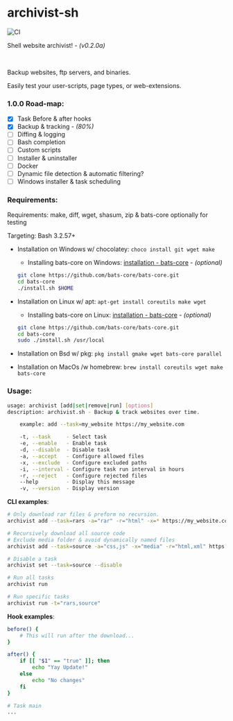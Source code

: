 # archivist-sh

![CI](https://github.com/ashnel3/archivist-sh/actions/workflows/main.yml/badge.svg)

Shell website archivist! *- (v0.2.0a)*

<br />

Backup websites, ftp servers, and binaries. 

Easily test your user-scripts, page types, or web-extensions.

### 1.0.0 Road-map:
- [x] Task Before & after hooks
- [x] Backup & tracking *- (80%)*
- [ ] Diffing & logging
- [ ] Bash completion
- [ ] Custom scripts
- [ ] Installer & uninstaller
- [ ] Docker
- [ ] Dynamic file detection & automatic filtering?
- [ ] Windows installer & task scheduling

### Requirements:
Requirements: make, diff, wget, shasum, zip & bats-core optionally for testing

Targeting: Bash 3.2.57+

- Installation on Windows w/ chocolatey: `choco install git wget make`

  - Installing bats-core on Windows: <a href="https://bats-core.readthedocs.io/en/stable/installation.html#installing-bats-from-source-onto-windows-git-bash" rel="noopener" target="_blank">installation - bats-core</a> - *(optional)*

  ```bash
  git clone https://github.com/bats-core/bats-core.git
  cd bats-core
  ./install.sh $HOME
  ```

- Installation on Linux w/ apt: `apt-get install coreutils make wget`

  - Installing bats-core on Linux: <a href="https://bats-core.readthedocs.io/en/stable/installation.html#installing-bats-from-source" rel="noopener" target="_blank">installation - bats-core</a> - *(optional)*

  ```bash
  git clone https://github.com/bats-core/bats-core.git
  cd bats-core
  sudo ./install.sh /usr/local
  ```

- Installation on Bsd w/ pkg: `pkg install gmake wget bats-core parallel`

- Installation on MacOs /w homebrew: `brew install coreutils wget make bats-core`

### Usage:
```bash
usage: archivist [add|set|remove|run] [options]
description: archivist.sh - Backup & track websites over time.

    example: add --task=my_website https://my_website.com

    -t, --task     - Select task
    -e, --enable   - Enable task
    -d, --disable  - Disable task
    -a, --accept   - Configure allowed files
    -x, --exclude  - Configure excluded paths
    -i, --interval - Configure task run interval in hours
    -r, --reject   - Configure rejected files
    --help         - Display this message
    -v, --version  - Display version
```

**CLI examples**:
```bash
# Only download rar files & preform no recursion.
archivist add --task=rars -a="rar" -r="html" -x=* https://my_website.com 

# Recursively download all source code 
# Exclude media folder & avoid dynamically named files
archivist add --task=source -a="css,js" -x="media" -r="html,xml" https://my_website.com 

# Disable a task
archivist set --task=source --disable

# Run all tasks
archivist run

# Run specific tasks
archivist run -t="rars,source"
```

**Hook examples**:
```bash
before() {
    # This will run after the download...
}

after() {
    if [[ "$1" == "true" ]]; then
        echo "Yay Update!"
    else
        echo "No changes"
    fi
}

# Task main
...
```
